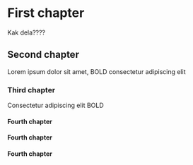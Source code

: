 # First chapter
Kak dela????

## Second chapter
Lorem ipsum dolor sit amet, BOLD consectetur adipiscing elit

### Third chapter
Consectetur adipiscing elit BOLD

#### Fourth chapter 
#### Fourth chapter
#### Fourth chapter 

